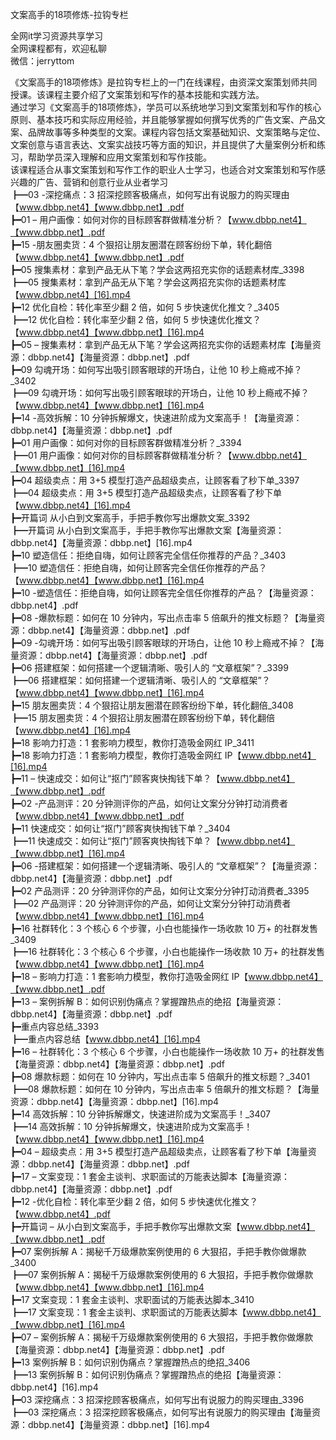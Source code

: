 文案高手的18项修炼-拉钩专栏

全网it学习资源共享学习<br>全网课程都有，欢迎私聊<br>微信：jerryttom<br>

《文案高手的18项修炼》是拉钩专栏上的一门在线课程，由资深文案策划师共同授课。该课程主要介绍了文案策划和写作的基本技能和实践方法。<br> 通过学习《文案高手的18项修炼》，学员可以系统地学习到文案策划和写作的核心原则、基本技巧和实际应用经验，并且能够掌握如何撰写优秀的广告文案、产品文案、品牌故事等多种类型的文案。课程内容包括文案基础知识、文案策略与定位、文案创意与语言表达、文案实战技巧等方面的知识，并且提供了大量案例分析和练习，帮助学员深入理解和应用文案策划和写作技能。<br> 该课程适合从事文案策划和写作工作的职业人士学习，也适合对文案策划和写作感兴趣的广告、营销和创意行业从业者学习<br> ┣━03 -深挖痛点：3 招深挖顾客极痛点，如何写出有说服力的购买理由【www.dbbp.net4】【www.dbbp.net】.pdf<br> ┣━01 – 用户画像：如何对你的目标顾客群做精准分析？【www.dbbp.net4】【www.dbbp.net】.pdf<br> ┣━15 -朋友圈卖货：4 个狠招让朋友圈潜在顾客纷纷下单，转化翻倍【www.dbbp.net4】【www.dbbp.net】.pdf<br> ┣━05 搜集素材：拿到产品无从下笔？学会这两招充实你的话题素材库_3398<br> ┣━05 搜集素材：拿到产品无从下笔？学会这两招充实你的话题素材库【www.dbbp.net4】[16].mp4<br> ┣━12 优化自检：转化率至少翻 2 倍，如何 5 步快速优化推文？_3405<br> ┣━12 优化自检：转化率至少翻 2 倍，如何 5 步快速优化推文？【www.dbbp.net4】【www.dbbp.net】[16].mp4<br> ┣━05 – 搜集素材：拿到产品无从下笔？学会这两招充实你的话题素材库【海量资源：dbbp.net4】【海量资源：dbbp.net】.pdf<br> ┣━09 勾魂开场：如何写出吸引顾客眼球的开场白，让他 10 秒上瘾戒不掉？_3402<br> ┣━09 勾魂开场：如何写出吸引顾客眼球的开场白，让他 10 秒上瘾戒不掉？【www.dbbp.net4】【www.dbbp.net】[16].mp4<br> ┣━14 -高效拆解：10 分钟拆解爆文，快速进阶成为文案高手！【海量资源：dbbp.net4】【海量资源：dbbp.net】.pdf<br> ┣━01 用户画像：如何对你的目标顾客群做精准分析？_3394<br> ┣━01 用户画像：如何对你的目标顾客群做精准分析？【www.dbbp.net4】【www.dbbp.net】[16].mp4<br> ┣━04 超级卖点：用 3+5 模型打造产品超级卖点，让顾客看了秒下单_3397<br> ┣━04 超级卖点：用 3+5 模型打造产品超级卖点，让顾客看了秒下单【www.dbbp.net4】[16].mp4<br> ┣━开篇词 从小白到文案高手，手把手教你写出爆款文案_3392<br> ┣━开篇词 从小白到文案高手，手把手教你写出爆款文案【海量资源：dbbp.net4】【海量资源：dbbp.net】[16].mp4<br> ┣━10 塑造信任：拒绝自嗨，如何让顾客完全信任你推荐的产品？_3403<br> ┣━10 塑造信任：拒绝自嗨，如何让顾客完全信任你推荐的产品？【www.dbbp.net4】【www.dbbp.net】[16].mp4<br> ┣━10 -塑造信任：拒绝自嗨，如何让顾客完全信任你推荐的产品？【海量资源：dbbp.net4】.pdf<br> ┣━08 -爆款标题：如何在 10 分钟内，写出点击率 5 倍飙升的推文标题？【海量资源：dbbp.net4】【海量资源：dbbp.net】.pdf<br> ┣━09 -勾魂开场：如何写出吸引顾客眼球的开场白，让他 10 秒上瘾戒不掉？【海量资源：dbbp.net4】【海量资源：dbbp.net】.pdf<br> ┣━06 搭建框架：如何搭建一个逻辑清晰、吸引人的 “文章框架”？_3399<br> ┣━06 搭建框架：如何搭建一个逻辑清晰、吸引人的 “文章框架”？【www.dbbp.net4】【www.dbbp.net】[16].mp4<br> ┣━15 朋友圈卖货：4 个狠招让朋友圈潜在顾客纷纷下单，转化翻倍_3408<br> ┣━15 朋友圈卖货：4 个狠招让朋友圈潜在顾客纷纷下单，转化翻倍【www.dbbp.net4】[16].mp4<br> ┣━18 影响力打造：1 套影响力模型，教你打造吸金网红 IP_3411<br> ┣━18 影响力打造：1 套影响力模型，教你打造吸金网红 IP【www.dbbp.net4】[16].mp4<br> ┣━11 – 快速成交：如何让“抠门”顾客爽快掏钱下单？【www.dbbp.net4】【www.dbbp.net】.pdf<br> ┣━02 -产品测评：20 分钟测评你的产品，如何让文案分分钟打动消费者【www.dbbp.net4】【www.dbbp.net】.pdf<br> ┣━11 快速成交：如何让“抠门”顾客爽快掏钱下单？_3404<br> ┣━11 快速成交：如何让“抠门”顾客爽快掏钱下单？【www.dbbp.net4】【www.dbbp.net】[16].mp4<br> ┣━06 -搭建框架：如何搭建一个逻辑清晰、吸引人的 “文章框架”？【海量资源：dbbp.net4】【海量资源：dbbp.net】.pdf<br> ┣━02 产品测评：20 分钟测评你的产品，如何让文案分分钟打动消费者_3395<br> ┣━02 产品测评：20 分钟测评你的产品，如何让文案分分钟打动消费者【www.dbbp.net4】【www.dbbp.net】[16].mp4<br> ┣━16 社群转化：3 个核心 6 个步骤，小白也能操作一场收款 10 万+ 的社群发售_3409<br> ┣━16 社群转化：3 个核心 6 个步骤，小白也能操作一场收款 10 万+ 的社群发售【www.dbbp.net4】【www.dbbp.net】[16].mp4<br> ┣━18 – 影响力打造：1 套影响力模型，教你打造吸金网红 IP【www.dbbp.net4】【www.dbbp.net】.pdf<br> ┣━13 – 案例拆解 B：如何识别伪痛点？掌握蹭热点的绝招【海量资源：dbbp.net4】【海量资源：dbbp.net】.pdf<br> ┣━重点内容总结_3393<br> ┣━重点内容总结【www.dbbp.net4】[16].mp4<br> ┣━16 – 社群转化：3 个核心 6 个步骤，小白也能操作一场收款 10 万+ 的社群发售【海量资源：dbbp.net4】【海量资源：dbbp.net】.pdf<br> ┣━08 爆款标题：如何在 10 分钟内，写出点击率 5 倍飙升的推文标题？_3401<br> ┣━08 爆款标题：如何在 10 分钟内，写出点击率 5 倍飙升的推文标题？【海量资源：dbbp.net4】【海量资源：dbbp.net】[16].mp4<br> ┣━14 高效拆解：10 分钟拆解爆文，快速进阶成为文案高手！_3407<br> ┣━14 高效拆解：10 分钟拆解爆文，快速进阶成为文案高手！【www.dbbp.net4】【www.dbbp.net】[16].mp4<br> ┣━04 – 超级卖点：用 3+5 模型打造产品超级卖点，让顾客看了秒下单【海量资源：dbbp.net4】【海量资源：dbbp.net】.pdf<br> ┣━17 – 文案变现：1 套金主谈判、求职面试的万能表达脚本【海量资源：dbbp.net4】【海量资源：dbbp.net】.pdf<br> ┣━12 -优化自检：转化率至少翻 2 倍，如何 5 步快速优化推文？【www.dbbp.net4】.pdf<br> ┣━开篇词 – 从小白到文案高手，手把手教你写出爆款文案【www.dbbp.net4】【www.dbbp.net】.pdf<br> ┣━07 案例拆解 A：揭秘千万级爆款案例使用的 6 大狠招，手把手教你做爆款_3400<br> ┣━07 案例拆解 A：揭秘千万级爆款案例使用的 6 大狠招，手把手教你做爆款【www.dbbp.net4】【www.dbbp.net】[16].mp4<br> ┣━17 文案变现：1 套金主谈判、求职面试的万能表达脚本_3410<br> ┣━17 文案变现：1 套金主谈判、求职面试的万能表达脚本【www.dbbp.net4】【www.dbbp.net】[16].mp4<br> ┣━07 – 案例拆解 A：揭秘千万级爆款案例使用的 6 大狠招，手把手教你做爆款【海量资源：dbbp.net4】【海量资源：dbbp.net】.pdf<br> ┣━13 案例拆解 B：如何识别伪痛点？掌握蹭热点的绝招_3406<br> ┣━13 案例拆解 B：如何识别伪痛点？掌握蹭热点的绝招【海量资源：dbbp.net4】[16].mp4<br> ┣━03 深挖痛点：3 招深挖顾客极痛点，如何写出有说服力的购买理由_3396<br> ┣━03 深挖痛点：3 招深挖顾客极痛点，如何写出有说服力的购买理由【海量资源：dbbp.net4】【海量资源：dbbp.net】[16].mp4